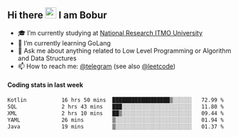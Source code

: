## Hi there <img src="https://media.giphy.com/media/hvRJCLFzcasrR4ia7z/giphy.gif" width="25px" height="25px"> I am Bobur

- :mortar_board: I’m currently studying at [National Research ITMO University](https://itmo.ru/)
- :seedling: I’m currently learning GoLang
- :speech_balloon: Ask me about anything related to Low Level Programming or Algorithm and Data Structures
- :mailbox: How to reach me: [@telegram](https://t.me/octoant) (see also [@leetcode](https://leetcode.com/octoant/))    

#### Coding stats in last week

<!--START_SECTION:waka-->

```txt
Kotlin           16 hrs 50 mins  ██████████████████▒░░░░░░   72.99 %
SQL              2 hrs 43 mins   ███░░░░░░░░░░░░░░░░░░░░░░   11.80 %
XML              2 hrs 10 mins   ██▒░░░░░░░░░░░░░░░░░░░░░░   09.44 %
YAML             26 mins         ▒░░░░░░░░░░░░░░░░░░░░░░░░   01.94 %
Java             19 mins         ▒░░░░░░░░░░░░░░░░░░░░░░░░   01.37 %
```

<!--END_SECTION:waka-->
